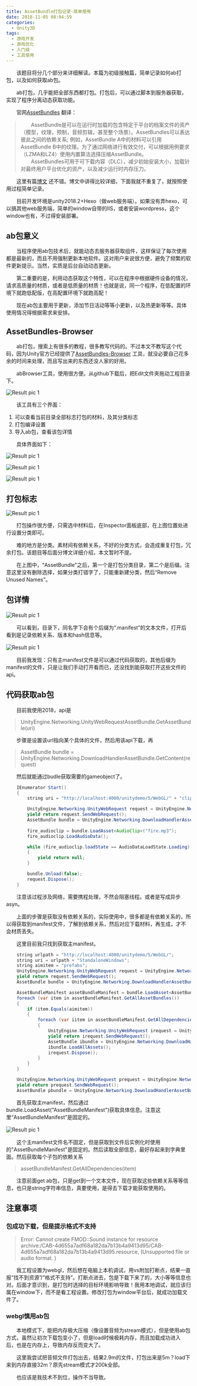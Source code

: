 ```yaml
---
title: AssetBundle打包记录-简单使用
date: 2018-11-05 08:04:59
categories:
  - Unity3D
tags:
  - 游戏开发
  - 游戏优化
  - 入门级
  - 工具使用
---
```


　　该题目将分几个部分来详细解读。本篇为初级接触篇，简单记录如何ab打包，以及如何获取ab包。

<!-- more -->

　　ab打包，几乎能把全部东西都打包。打包后，可以通过脚本到服务器获取，实现了程序分离动态获取功能。

　　官网[AssetBundles](https://docs.unity3d.com/Manual/AssetBundlesIntro.html)  翻译：


>　　AssetBundle是可以在运行时加载的包含特定于平台的档案文件的资产（模型，纹理，预制，音频剪辑，甚至整个场景）。AssetBundles可以表达彼此之间的依赖关系; 例如，AssetBundle A中的材料可以引用AssetBundle B中的纹理。为了通过网络进行有效交付，可以根据用例要求（LZMA和LZ4）使用内置算法选择压缩AssetBundle。
>　　AssetBundles可用于可下载内容（DLC），减少初始安装大小，加载针对最终用户平台优化的资产，以及减少运行时内存压力。

　　这里有篇[博文](https://www.cnblogs.com/lancidie/p/5878789.html)  还不错。博文中讲得比较详细，下面我就不重复了，就按照使用过程简单记录。

　　目前开发环境是unity2018.2+Hexo（做web服务端）。如果没有弄hexo，可以搞其他web服务端，简单的window自带的IIS，或者安装wordpress，这个window也有，不过得安装部署。

## ab包意义

　　当程序使用ab包技术后，就能动态去服务器获取组件，这样保证了每次使用都是最新的，而且不用强制更新本地软件。这对用户来说很方便，避免了频繁的软件更新提示。当然，实质是后台自动动态更新。

　　第二重要的是，利用动态获取这个特性，可以在程序中根据硬件设备的情况，请求高质量的材质，或者是低质量的材质！也就是说，同一个程序，在低配置的环境下就跑低配版，在高配置环境下就跑高配！

　　现在ab包主要用于更新，添加节日活动等等小更新，以及热更新等等。具体使用情况得根据需求来安排。

## AssetBundles-Browser

　　ab打包，搜索上有很多的教程，很多教写代码的。不过本文不教写这个代码，因为Unity官方已经提供了[AssetBundles-Browser](https://github.com/Unity-Technologies/AssetBundles-Browser)  工具，就没必要自己花多余的时间来处理，而且写出来的东西还没人家的好用。

　　abBrowser工具，使用很方便。从github下载后，把Edit文件夹拖动工程目录下。

![Result pic 1](/contentimg/32/1.png "工具启动位置")


　　该工具有三个界面：

1. 可以查看当前目录全部标志打包的材料，及其分类标志
1. 打包编译设置
1. 导入ab包，查看该包详情

　　具体界面如下：

![Result pic 1](/contentimg/32/2.png "Configure")

![Result pic 1](/contentimg/32/3.png "Build")

![Result pic 1](/contentimg/32/4.png "Inspect")


## 打包标志

![Result pic 1](/contentimg/32/5.png "打包标志")


　　打包操作很方便，只需选中材料后，在Inspector面板底部，在上图位置处进行设置分类即可。

　　难的地方是分类。素材间有依赖关系，不好的分类方式，会造成重复打包，冗余打包。该题目等后面分博文详细介绍，本文暂时不提。

　　在上图中，“AssetBundle”之后，第一个是打包分类目录，第二个是后缀。注意这里没有删除选择，如果分类打错字了，只能重新建分类，然后“Remove Unused Names”。

## 包详情

![Result pic 1](/contentimg/32/6.png "编译出来的包")　


　　可以看到，目录下，同名字下会有个后缀为“.manifest”的文本文件，打开后看到是记录依赖关系、版本和hash信息等。

![Result pic 1](/contentimg/32/7.png "manifest文件")　


　　目前我发现：只有主manifest文件是可以通过代码获取的，其他后缀为manifest的文件，只是让我们手动打开看而已，还没找到能获取打开这些文件的api。

## 代码获取ab包

　　目前我使用2018，api是

> UnityEngine.Networking.UnityWebRequestAssetBundle.GetAssetBundle(uri)

　　步骤是设置该url指向某个具体的文件，然后用该api下载，再

> AssetBundle bundle = UnityEngine.Networking.DownloadHandlerAssetBundle.GetContent(request)

　　然后就能通过budle获取需要的gameobject了。

``` java
    IEnumerator Start()
    {
        string uri = "http://localhost:4000/unitydemo/5/WebGL/" + "clip";

        UnityEngine.Networking.UnityWebRequest request = UnityEngine.Networking.UnityWebRequestAssetBundle.GetAssetBundle(uri);
        yield return request.SendWebRequest();
        AssetBundle bundle = UnityEngine.Networking.DownloadHandlerAssetBundle.GetContent(request);
    
        fire_audioclip = bundle.LoadAsset<AudioClip>("fire.mp3");
        fire_audioclip.LoadAudioData();

        while (fire_audioclip.loadState == AudioDataLoadState.Loading)
        {
            yield return null;
        }

        bundle.Unload(false);        
        request.Dispose();
    }
```

　　注意该过程涉及网络，需要携程处理，不然会阻塞线程。或者是写成异步asyn。

　　上面的步骤是获取没有依赖关系的，实际使用中，很多都是有依赖关系的，所以得获取到manifest文件，了解到依赖关系，然后对应下载材料，再生成，才不会材质丢失。

　　这里目前我只找到获取主manifest。

``` java
    string urlpath = "http://localhost:4000/unitydemo/5/WebGL/";
    string uri = urlpath + "StandaloneWindows";
    string aimitem = "prefabs";
    UnityEngine.Networking.UnityWebRequest request = UnityEngine.Networking.UnityWebRequestAssetBundle.GetAssetBundle(uri);
    yield return request.SendWebRequest();
    AssetBundle bundle = UnityEngine.Networking.DownloadHandlerAssetBundle.GetContent(request);

    AssetBundleManifest assetBundleManifest = bundle.LoadAsset<AssetBundleManifest>("AssetBundleManifest");
    foreach (var item in assetBundleManifest.GetAllAssetBundles())
    {
        if (item.Equals(aimitem))
        {
            foreach (var iitem in assetBundleManifest.GetAllDependencies(item))
            {
                UnityEngine.Networking.UnityWebRequest irequest = UnityEngine.Networking.UnityWebRequestAssetBundle.GetAssetBundle(urlpath + iitem);
                yield return irequest.SendWebRequest();
                AssetBundle ibundle = UnityEngine.Networking.DownloadHandlerAssetBundle.GetContent(irequest);
                ibundle.LoadAllAssets();
                irequest.Dispose();
            }
        }
    }

    UnityEngine.Networking.UnityWebRequest prequest = UnityEngine.Networking.UnityWebRequestAssetBundle.GetAssetBundle(urlpath + aimitem);
    yield return prequest.SendWebRequest();
    AssetBundle pbundle = UnityEngine.Networking.DownloadHandlerAssetBundle.GetContent(prequest);
```

　　首先获取主manifest，然后通过bundle.LoadAsset<AssetBundleManifest>("AssetBundleManifest")获取具体信息。注意这里“AssetBundleManifest”是固定的。

![Result pic 1](/contentimg/32/8.png "主manifest文件")　


　　这个主manifest文件名不固定，但是获取到文件后实例化时使用的"AssetBundleManifest"是固定的。然后读取全部信息，最好存起来到字典里面。然后获取每个子包的依赖关系

> assetBundleManifest.GetAllDependencies(item)

　　注意前面get ab包，只是get到一个文本文件，现在获取这些依赖关系等等信息，也只是string字符串信息，真要使用，是得去下载才能获取使用的。

## 注意事项

### 包成功下载，但是提示格式不支持

> Error: Cannot create FMOD::Sound instance for resource archive:/CAB-4d655a7adf68a182da7b13b4a9413d95/CAB-4d655a7adf68a182da7b13b4a9413d95.resource, (Unsupported file or audio format. )

　　我工程设置为webgl，然后想在电脑上本机调试，用vs附加打断点，结果一直报“找不到资源”/“格式不支持”。打断点进去，包是下载下来了的，大小等等信息也对。后面才意识到，是打包时选择的目标环境影响导致！我用本地调试，就应该归属在window下，而不是看工程设置。修改打包为window平台后，就成功加载文件了。

### webgl慎用ab包

　　本地模式下，能把内存极大压缩（像设置音频为stream模式），但是使用ab包方式，虽然让初次下载包变小了，但是load时候极耗内存，而且加载成功进入后，也是在内存上，导致内存反而变大了。

　　这里我尝试把音频文件打包出去，结果2.9m的文件，打包出来是5m？load下来到内存直接32m？原先stream模式才200k全部。

　　也应该是我技术不到位，操作不当导致。





